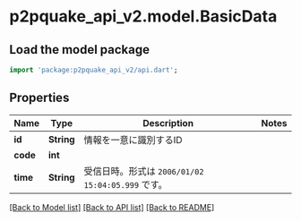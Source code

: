 # p2pquake_api_v2.model.BasicData

## Load the model package
```dart
import 'package:p2pquake_api_v2/api.dart';
```

## Properties
Name | Type | Description | Notes
------------ | ------------- | ------------- | -------------
**id** | **String** | 情報を一意に識別するID | 
**code** | **int** |  | 
**time** | **String** | 受信日時。形式は `2006/01/02 15:04:05.999` です。 | 

[[Back to Model list]](../README.md#documentation-for-models) [[Back to API list]](../README.md#documentation-for-api-endpoints) [[Back to README]](../README.md)


